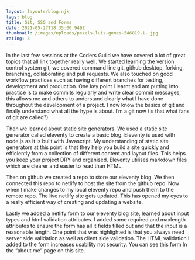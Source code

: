 ```yaml
---
layout: layouts/blog.njk
tags: blog
title: Git, SSG and Forms
date: 2021-05-27T18:35:00.949Z
thumbnail: /images/uploads/pexels-luis-gomes-546819-1-.jpg
rating: 3
---
```

In the last few sessions at the Coders Guild we have covered a lot of great topics that all link together really well. We started learning the version control system git, we covered command line git, github desktop, forking, branching, collaborating and pull requests. We also touched on good workflow practices such as having different branches for testing, development and production. One key point I learnt and am putting into practice is to make commits regularly and write clear commit messages, this allows me and others to understand clearly what I have done throughout the development of a project. I now know the basics of git and finally understand what all the hype is about. I’m a git now (Is that what fans of git are called?)

Then we learned about static site generators. We used a static site generator called eleventy to create a basic blog. Eleventy is used with node.js as it is built with Javascript. My understanding of static site generators at this point is that they help you build a site quickly and efficiently from a collection of different content and layout files. This helps you keep your project DRY and organised. Eleventy utilises markdown files which are clearer and easier to read than HTML.

Then on github we created a repo to store our eleventy blog. We then connected this repo to netlify to host the site from the github repo. Now when I make changes to my local eleventy repo and push them to the remote repo. The live netlify site gets updated. This has opened my eyes to a really efficient way of creating and updating a website.

Lastly we added a netlify form to our eleventy blog site, learned about input types and html validation attributes. I added some required and maxlength attributes to ensure the form has all it fields filled out and that the input is a reasonable length. One point that was highlighted is that you always need server side validation as well as client side validation. The HTML validation I added to the form increases usability not security. You can see this form In the “about me” page on this site.